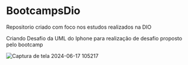 # BootcampsDio
Repositorio criado com foco nos estudos realizados na DIO

Criando Desafio da UML do Iphone
para realização de desafio proposto pelo bootcamp

![Captura de tela 2024-06-17 105217](https://github.com/JoaoBrandaoS/BootcampsDio/assets/105953676/351d8e1a-45fa-445d-9671-f69e218d519f)
